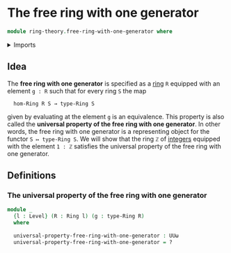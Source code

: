 # The free ring with one generator

```agda
module ring-theory.free-ring-with-one-generator where
```

<details><summary>Imports</summary>

```agda
open import foundation.universe-levels

open import ring-theory.rings
```

</details>

## Idea

The **free ring with one generator** is specified as a [ring](ring-theory.rings.md) `R` equipped with an element `g : R` such that for every ring `S` the map

```text
  hom-Ring R S → type-Ring S
```

given by evaluating at the element `g` is an equivalence. This property is also called the **universal property of the free ring with one generator**. In other words, the free ring with one generator is a representing object for the functor `S ↦ type-Ring S`. We will show that the ring `ℤ` of [integers](elementary-number-theory.commutative-ring-of-integers.md) equipped with the element `1 : ℤ` satisfies the universal property of the free ring with one generator.

## Definitions

### The universal property of the free ring with one generator

```agda
module _
  {l : Level} (R : Ring l) (g : type-Ring R)
  where
  
  universal-property-free-ring-with-one-generator : UUω
  universal-property-free-ring-with-one-generator = ?
```
